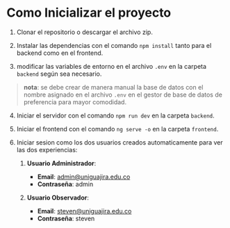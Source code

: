 # Como Inicializar el proyecto

1. Clonar el repositorio o descargar el archivo zip.

2. Instalar las dependencias con el comando `npm install` tanto para el backend como en el frontend.

3. modificar las variables de entorno en el archivo `.env` en la carpeta `backend` según sea necesario.

>**nota**: se debe crear de manera manual la base de datos con el nombre asignado en el archivo `.env` en el gestor de base de datos de preferencia para mayor comodidad.

4. Iniciar el servidor con el comando `npm run dev` en la carpeta `backend`.

5. Iniciar el frontend con el comando `ng serve -o` en la carpeta `frontend`.

6. Iniciar sesion como los dos usuarios creados automaticamente para ver las dos experiencias:

   1. **Usuario Administrador**:
        - **Email**: admin@uniguajira.edu.co
        - **Contraseña**: admin
    
    2. **Usuario Observador**:
        - **Email**: steven@uniguajira.edu.co
        - **Contraseña**: steven